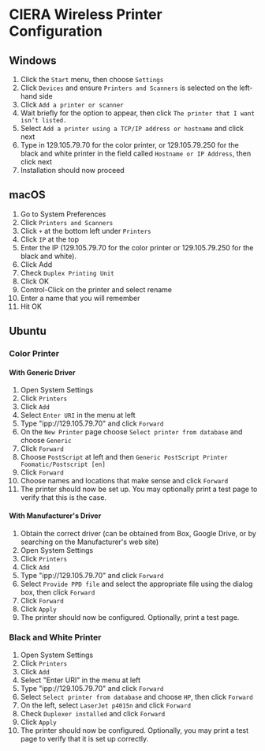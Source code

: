 # CIERA Wireless Printer Configuration
## Windows
1. Click the `Start` menu, then choose `Settings`
2. Click `Devices` and ensure `Printers and Scanners` is selected on the left-hand side
3. Click `Add a printer or scanner`
4. Wait briefly for the option to appear, then click `The printer that I want isn’t listed.`
5. Select `Add a printer using a TCP/IP address or hostname` and click next
6. Type in 129.105.79.70 for the color printer, or 129.105.79.250 for the black and white printer in the field called `Hostname or IP Address`, then click next
7. Installation should now proceed

## macOS
1. Go to System Preferences
2. Click `Printers and Scanners`
3. Click `+` at the bottom left under `Printers`
4. Click `IP` at the top
5. Enter the IP (129.105.79.70 for the color printer or 129.105.79.250 for the black and white).
6. Click Add
7. Check `Duplex Printing Unit`
8. Click OK
9. Control-Click on the printer and select rename
10. Enter a name that you will remember
11. Hit OK

## Ubuntu
### Color Printer
#### With Generic Driver
 1. Open System Settings
 2. Click `Printers`
 3. Click `Add`
 4. Select `Enter URI` in the menu at left
 5. Type "ipp://129.105.79.70" and click `Forward`
 6. On the `New Printer` page choose `Select printer from database` and choose `Generic`
 7. Click `Forward`
 8. Choose `PostScript` at left and then `Generic PostScript Printer Foomatic/Postscript [en]`
 9. Click `Forward`
 10. Choose names and locations that make sense and click `Forward`
 11. The printer should now be set up. You may optionally print a test page to verify that this is the case.

#### With Manufacturer's Driver
 1. Obtain the correct driver (can be obtained from Box, Google Drive, or by searching on the Manufacturer's web site)
 2. Open System Settings
 3. Click `Printers`
 4. Click `Add`
 5. Type "ipp://129.105.79.70" and click `Forward`
 6. Select `Provide PPD file` and select the appropriate file using the dialog box, then click `Forward`
 7. Click `Forward`
 8. Click `Apply`
 9. The printer should now be configured. Optionally, print a test page.

### Black and White Printer
 1. Open System Settings
 2. Click `Printers`
 3. Click `Add`
 4. Select "Enter URI" in the menu at left
 5. Type "ipp://129.105.79.70" and click `Forward`
 6. Select `Select printer from database` and choose `HP`, then click `Forward`
 7. On the left, select `LaserJet p4015n` and click `Forward`
 8. Check `Duplexer installed` and click `Forward`
 9. Click `Apply`
 10. The printer should now be configured. Optionally, you may print a test page to verify that it is set up correctly.
